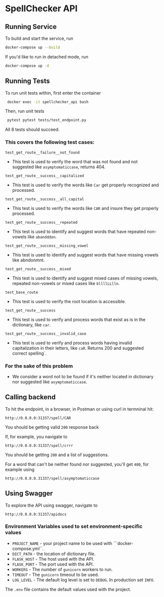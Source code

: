 # SpellChecker API

## Running Service

To build and start the service, run 
```bash
docker-compose up --build 
```

If you'd like to run in detached mode, run
```bash
docker-compose up -d 
```


## Running Tests

To run unit tests within, first enter the container

```bash
 docker exec -it spellchecker_api bash
```

Then, run unit tests

```bash
 pytest pytest tests/test_endpoint.py
```

All 8 tests should succeed.

### This covers the following test cases:

 ```test_get_route__failure__not_found``` 
  * This test is used to verify the word that was not found and not suggested like `asymptomaticcase`, returns 404.

 ```test_get_route__success__capitalized```
  * This test is used to verify the words like `Car` get properly recognized and processed.

 ```test_get_route__success__all_capital``` 
  * This test is used to verify the words like `CAR` and insure they get properly processed.

 ```test_get_route__success__repeated```
  * This test is used to identify and suggest words that have repeated non-vowels like `abandddon`.

 ```test_get_route__success__missing_vowel```
  * This test is used to identify and suggest words that have missing vowels like abndonmnt. 

 ```test_get_route__success__mixed```
  * This test is used to identify and suggest mixed cases of missing vowels, repeated non-vowels or mixed cases like `bllllLLlln`.

 ```test_base_route```
  * This test is used to verify the root location is accessible.

 ```test_get_route__success```
  * This test is used to verify and process words that exist as is in the dictionary, like `car`.

 ```test_get_route__success__invalid_case```
  * This test is used to verify and process words having invalid capitalization in their letters, like `caR`. Returns 200 and suggested correct spelling`.

### For the sake of this problem
  * We consider a word not to be found if it's neither located in dictionary nor suggested like `asymptomaticcase`.

## Calling backend

To hit the endpoint, in a browser, in Postman or using curl in termninal hit:

```
http://0.0.0.0:31337/spell/CAR
```

You should be getting valid `200` response back

If, for example, you navigate to

```
http://0.0.0.0:31337/spell/crrr
```

You should be getting `200` and a list of suggestions.

For a word that can't be neither found nor suggested, you'll get `400`, for example using

```
http://0.0.0.0.31337/spell/asymptomaticcase
```

## Using Swagger

To explore the API using swagger, navigate to


```
http://0.0.0.0:31337/apidocs
```


### Environment Variables used to set environment-specific values
* ```PROJECT_NAME```  - your project name to be used with ```docker-compose.yml``.
* ```DICT_PATH``` - the location of dictionary file.
* ```FLASK_HOST``` - The host used with the API.
* ```FLASK_PORT``` - The port used with the API.
* ```WORKERS``` - The number of ```gunicorn``` workers to run.
* ```TIMEOUT``` - The ```gunicorn``` timeout to be used.
* ```LOG_LEVEL``` - The default log level is set to ```DEBUG```. In production set ```INFO```.

The ```.env``` file contains the default values used with the project.
